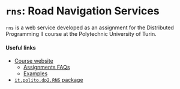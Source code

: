 # `rns`: Road Navigation Services
`rns` is a web service developed as an assignment for the Distributed Programming II course at the Polytechnic University of Turin.

#### Useful links
- [Course website](https://pad.polito.it:8080/enginframe/dp2/dp2.xml)
  - [Assignments FAQs](https://pad.polito.it:8080/enginframe/dp2/dp2.xml?_uri=//dp2/assignment_faqs)
  - [Examples](https://pad.polito.it:8080/enginframe/dp2/dp2.xml?_uri=//dp2/material)
- [`it.polito.dp2.RNS` package](https://pad.polito.it:8080/enginframe/dp2/assignments/lab1/doc/index.html)
